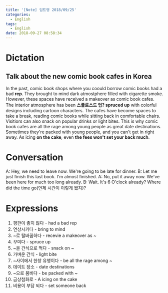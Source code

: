 ```yaml
---
title: '[Note] 입트영 2018/09/25'
categories:
  - English
tags:
  - English
date: 2018-09-27 08:58:34
---
```


# Dictation

## Talk about the new comic book cafes in Korea

In the past, comic book shops where you coould borrow comic books had a bad **rep**. They brought to mind dark atmostphere filled with cigarette smoke. However, these spaces have received a makeover as comic book cafes. The interior atmosphere has been **스풀르스드 업? spruced up** with colorful designs including cartoon characters. The cafes have become spaces to take a break, reading comic books while sitting back in comfortable chairs. Visitiors can also snack on popular drinks or light bites. This is why comic book cafes are all the rage among young people as great date destinations. Sometimes they're packed with young people, and you can't get in right away. As icing **on the cake**, even **the fees won't set your back much**.

# Conversation

A: Hey, we need to leave now. We're going to be late for dinner.
B: Let me just finish this last book. I'm almost finished.
A: No, put it away now. We've been here for much too long already.
B: Wait. It's 6 O'clock already? Where did the time go(언제 시간이 이렇게 됐지)?

# Expressions

1. 평판이 좋지 않다 - had a bad rep
2. 연상시키다 - bring to mind
3. ~로 탈바꿈하다 - recevie a makeover as ~
4. 꾸미다 - spruce up
5. ~을 간식으로 먹다 - snack on ~
6. 가벼운 간식 - light bite
7. ~사이에서 한창 유행이다 - be all the rage among ~
8. 데이트 장소 - date destinations
9. ~으로 붐비다 - be packed with ~
10. 금상첨화로 - A icing on the cake
11. 비용이 부담 되다 - set someone back

